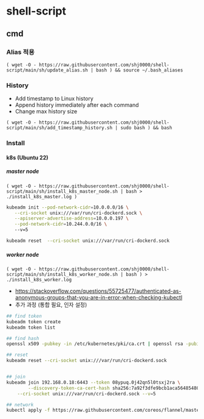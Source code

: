 # shell-script

## cmd

### Alias 적용
```
( wget -O - https://raw.githubusercontent.com/shj0000/shell-script/main/sh/update_alias.sh | bash ) && source ~/.bash_aliases
```

### History
* Add timestamp to Linux history
* Append history immediately after each command
* Change max history size
```
( wget -O - https://raw.githubusercontent.com/shj0000/shell-script/main/sh/add_timestamp_history.sh | sudo bash ) && bash
```

### Install

#### k8s (Ubuntu 22)

##### master node
```
( wget -O - https://raw.githubusercontent.com/shj0000/shell-script/main/sh/install_k8s_master_node.sh | bash > ./install_k8s_master.log ) 
```
```bash
kubeadm init --pod-network-cidr=10.0.0.0/16 \
   --cri-socket unix:///var/run/cri-dockerd.sock \
   --apiserver-advertise-address=10.0.0.197 \
   --pod-network-cidr=10.244.0.0/16 \ 
   --v=5

kubeadm reset  --cri-socket unix:///var/run/cri-dockerd.sock


```


##### worker node
```
( wget -O - https://raw.githubusercontent.com/shj0000/shell-script/main/sh/install_k8s_worker_node.sh | bash ) > ./install_k8s_worker.log
```

* https://stackoverflow.com/questions/55725477/authenticated-as-anonymous-groups-that-you-are-in-error-when-checking-kubectl
* 추가 과정 (통합 필요, 인자 설정)
```bash
## find token
kubeadm token create
kubeadm token list

## find hash
openssl x509 -pubkey -in /etc/kubernetes/pki/ca.crt | openssl rsa -pubin -outform der 2>/dev/null | openssl dgst -sha256 -hex | sed 's/^.* //'

## reset 
kubeadm reset --cri-socket unix:///var/run/cri-dockerd.sock


## join
kubeadm join 192.168.0.18:6443 --token 08ypuq.0j42qn5l0tsxj2ra \
        --discovery-token-ca-cert-hash sha256:7a92f3dfe9bcb1aca564854801349e9b8b70a216fb5499e25ce2d7b071725cad \
	--cri-socket unix:///var/run/cri-dockerd.sock --v=5

## network
kubectl apply -f https://raw.githubusercontent.com/coreos/flannel/master/Documentation/kube-flannel.yml
```

